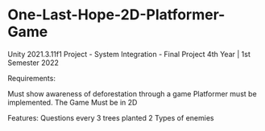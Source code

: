 # One-Last-Hope-2D-Platformer-Game
Unity 2021.3.11f1 Project - System Integration - Final Project 4th Year | 1st Semester 2022 

Requirements:

Must show awareness of deforestation through a game
Platformer must be implemented.
The Game Must be in 2D

Features:
Questions every 3 trees planted 
2 Types of enemies 
